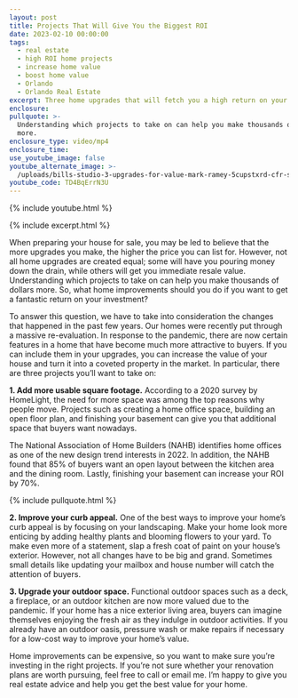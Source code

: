 ```yaml
---
layout: post
title: Projects That Will Give You the Biggest ROI
date: 2023-02-10 00:00:00
tags:
  - real estate
  - high ROI home projects
  - increase home value
  - boost home value
  - Orlando
  - Orlando Real Estate
excerpt: Three home upgrades that will fetch you a high return on your investment.
enclosure:
pullquote: >-
  Understanding which projects to take on can help you make thousands of dollars
  more.
enclosure_type: video/mp4
enclosure_time:
use_youtube_image: false
youtube_alternate_image: >-
  /uploads/bills-studio-3-upgrades-for-value-mark-ramey-5cupstxrd-cfr-synced-2023-feb-08-1651pm-utc-riverside-mp4-00-06-31-05-still001.jpg
youtube_code: TD4BqErrN3U
---
```

{% include youtube.html %}

{% include excerpt.html %}

When preparing your house for sale, you may be led to believe that the more upgrades you make, the higher the price you can list for. However, not all home upgrades are created equal; some will have you pouring money down the drain, while others will get you immediate resale value. Understanding which projects to take on can help you make thousands of dollars more. So, what home improvements should you do if you want to get a fantastic return on your investment?

To answer this question, we have to take into consideration the changes that happened in the past few years. Our homes were recently put through a massive re-evaluation. In response to the pandemic, there are now certain features in a home that have become much more attractive to buyers. If you can include them in your upgrades, you can increase the value of your house and turn it into a coveted property in the market. In particular, there are three projects you’ll want to take on:

**1\. Add more usable square footage.** According to a 2020 survey by HomeLight, the need for more space was among the top reasons why people move. Projects such as creating a home office space, building an open floor plan, and finishing your basement can give you that additional space that buyers want nowadays.&nbsp;

The National Association of Home Builders (NAHB) identifies home offices as one of the new design trend interests in 2022. In addition, the NAHB found that 85% of buyers want an open layout between the kitchen area and the dining room. Lastly, finishing your basement can increase your ROI by 70%.&nbsp;

{% include pullquote.html %}

**2\. Improve your curb appeal.** One of the best ways to improve your home’s curb appeal is by focusing on your landscaping. Make your home look more enticing by adding healthy plants and blooming flowers to your yard. To make even more of a statement, slap a fresh coat of paint on your house’s exterior. However, not all changes have to be big and grand. Sometimes small details like updating your mailbox and house number will catch the attention of buyers.

**3\. Upgrade your outdoor space.** Functional outdoor spaces such as a deck, a fireplace, or an outdoor kitchen are now more valued due to the pandemic. If your home has a nice exterior living area, buyers can imagine themselves enjoying the fresh air as they indulge in outdoor activities. If you already have an outdoor oasis, pressure wash or make repairs if necessary for a low-cost way to improve your home’s value.

Home improvements can be expensive, so you want to make sure you’re investing in the right projects. If you’re not sure whether your renovation plans are worth pursuing, feel free to call or email me. I’m happy to give you real estate advice and help you get the best value for your home.&nbsp;